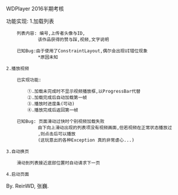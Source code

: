 WDPlayer
2016半期考核

功能实现:
	1.加载列表

		列表内容: 编号,上传者头像与ID,
				该作品获得的赞与踩,视频,文字说明

		已知Bug:由于使用了ConstraintLayout,偶尔会出现UI错位现象
				*原因未知

	2.播放视频

		已实现功能:

			①.加载未完成时不显示视频播放框,以ProgressBar代替
			②.加载完成后自动加载第一帧
			③.播放时进度条(可动)
			④.播放完成后返回第一帧

		已知Bug: 页面滑动过快时个别视频加载失败
				由下向上滑动出现的列表项没有视频画面,但若视频在正常状态播放过
				,则点击后可以播放
				(这玩意出的各种Exception 真的非常虐心...)

	3.自动换页

		滑动到列表接近底部位置时自动请求下一页

	4.启动页面

By. ReinWD, 张巍.